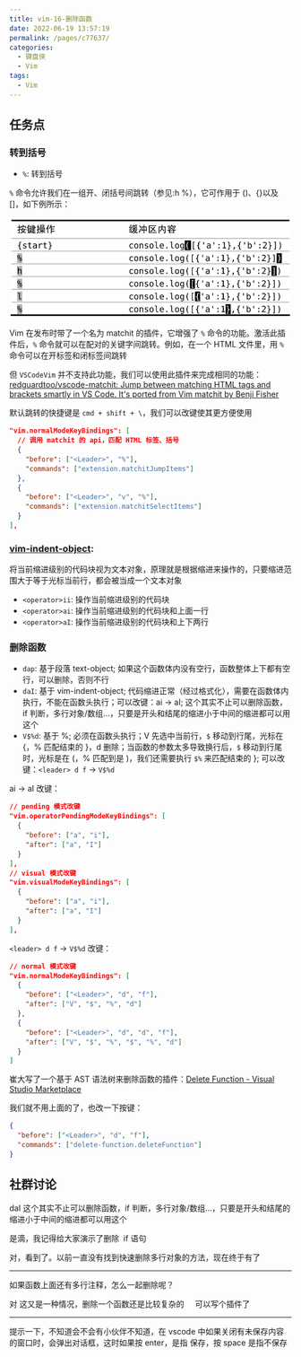 ```yaml
---
title: vim-16-删除函数
date: 2022-06-19 13:57:19
permalink: /pages/c77637/
categories:
  - 键盘侠
  - Vim
tags:
  - Vim
---
```


## 任务点

### 转到括号

- `%`: 转到括号

`%` 命令允许我们在一组开、闭括号间跳转（参见:h %），它可作用于 ()、{}以及 []，如下例所示：

![](../../.vuepress/public/img/vim/103.jpg)

Vim 在发布时带了一个名为 matchit 的插件，它增强了 `%` 命令的功能。激活此插件后，`%` 命令就可以在配对的关键字间跳转。例如，在一个 HTML 文件里，用 `%` 命令可以在开标签和闭标签间跳转

但 `VSCodeVim` 并不支持此功能，我们可以使用此插件来完成相同的功能：[redguardtoo/vscode-matchit: Jump between matching HTML tags and brackets smartly in VS Code. It's ported from Vim matchit by Benji Fisher](https://github.com/redguardtoo/vscode-matchit)

默认跳转的快捷键是 `cmd + shift + \`，我们可以改键使其更方便使用

```json
"vim.normalModeKeyBindings": [
  // 调用 matchit 的 api，匹配 HTML 标签、括号
  {
    "before": ["<Leader>", "%"],
    "commands": ["extension.matchitJumpItems"]
  },
  {
    "before": ["<Leader>", "v", "%"],
    "commands": ["extension.matchitSelectItems"]
  }
],
```

### [vim-indent-object](https://github.com/VSCodeVim/Vim#vim-indent-object):

将当前缩进级别的代码块视为文本对象，原理就是根据缩进来操作的，只要缩进范围大于等于光标当前行，都会被当成一个文本对象

- `<operator>ii`: 操作当前缩进级别的代码块
- `<operator>ai`: 操作当前缩进级别的代码块和上面一行
- `<operator>aI`: 操作当前缩进级别的代码块和上下两行

### 删除函数

- `dap`: 基于段落 text-object; 如果这个函数体内没有空行，函数整体上下都有空行，可以删除，否则不行
- `daI`: 基于 vim-indent-object; 代码缩进正常（经过格式化），需要在函数体内执行，不能在函数头执行；可以改键：ai -> aI; 这个其实不止可以删除函数，if 判断，多行对象/数组...，只要是开头和结尾的缩进小于中间的缩进都可以用这个
- `V$%d`: 基于 %; 必须在函数头执行；V 先选中当前行，`$` 移动到行尾，光标在 {，% 匹配结束的 }，d 删除；当函数的参数太多导致换行后，`$` 移动到行尾时，光标是在 (，% 匹配到是 )，我们还需要执行 `$%` 来匹配结束的 }; 可以改键：`<leader> d f` -> `V$%d`

ai -> aI 改键：

```json
// pending 模式改键
"vim.operatorPendingModeKeyBindings": [
  {
    "before": ["a", "i"],
    "after": ["a", "I"]
  }
],
// visual 模式改键
"vim.visualModeKeyBindings": [
  {
    "before": ["a", "i"],
    "after": ["a", "I"]
  }
],
```

`<leader> d f` -> `V$%d` 改键：

```json
// normal 模式改键
"vim.normalModeKeyBindings": [
  {
    "before": ["<Leader>", "d", "f"],
    "after": ["V", "$", "%", "d"]
  },
  {
    "before": ["<Leader>", "d", "d", "f"],
    "after": ["V", "$", "%", "$", "%", "d"]
  }
]
```

崔大写了一个基于 AST 语法树来删除函数的插件：[Delete Function - Visual Studio Marketplace](https://marketplace.visualstudio.com/items?itemName=cuixiaorui.delete-function)

我们就不用上面的了，也改一下按键：

```json
{
  "before": ["<Leader>", "d", "f"],
  "commands": ["delete-function.deleteFunction"]
}
```

## 社群讨论

daI 这个其实不止可以删除函数，if 判断，多行对象/数组...，只要是开头和结尾的缩进小于中间的缩进都可以用这个

是滴，我记得给大家演示了删除  if 语句

对，看到了。以前一直没有找到快速删除多行对象的方法，现在终于有了

<hr />

如果函数上面还有多行注释，怎么一起删除呢？

对 这又是一种情况，删除一个函数还是比较复杂的     可以写个插件了

<hr />

提示一下，不知道会不会有小伙伴不知道，在 vscode 中如果关闭有未保存内容的窗口时，会弹出对话框，这时如果按 enter，是指 保存，按 space 是指不保存
